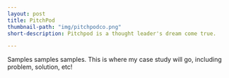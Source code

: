 ```yaml
---
layout: post
title: PitchPod
thumbnail-path: "img/pitchpodco.png"
short-description: Pitchpod is a thought leader's dream come true.

---
```

Samples samples samples. This is where my case study will go, including problem, solution, etc!
